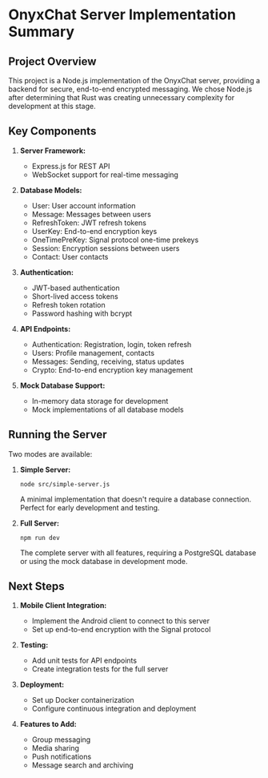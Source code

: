 # OnyxChat Server Implementation Summary

## Project Overview

This project is a Node.js implementation of the OnyxChat server, providing a backend for secure, end-to-end encrypted messaging. We chose Node.js after determining that Rust was creating unnecessary complexity for development at this stage.

## Key Components

1. **Server Framework:**
   - Express.js for REST API
   - WebSocket support for real-time messaging

2. **Database Models:**
   - User: User account information
   - Message: Messages between users
   - RefreshToken: JWT refresh tokens
   - UserKey: End-to-end encryption keys
   - OneTimePreKey: Signal protocol one-time prekeys
   - Session: Encryption sessions between users
   - Contact: User contacts

3. **Authentication:**
   - JWT-based authentication
   - Short-lived access tokens
   - Refresh token rotation
   - Password hashing with bcrypt

4. **API Endpoints:**
   - Authentication: Registration, login, token refresh
   - Users: Profile management, contacts
   - Messages: Sending, receiving, status updates
   - Crypto: End-to-end encryption key management

5. **Mock Database Support:**
   - In-memory data storage for development
   - Mock implementations of all database models

## Running the Server

Two modes are available:

1. **Simple Server:**
   ```
   node src/simple-server.js
   ```
   A minimal implementation that doesn't require a database connection. Perfect for early development and testing.

2. **Full Server:**
   ```
   npm run dev
   ```
   The complete server with all features, requiring a PostgreSQL database or using the mock database in development mode.

## Next Steps

1. **Mobile Client Integration:**
   - Implement the Android client to connect to this server
   - Set up end-to-end encryption with the Signal protocol

2. **Testing:**
   - Add unit tests for API endpoints
   - Create integration tests for the full server

3. **Deployment:**
   - Set up Docker containerization
   - Configure continuous integration and deployment

4. **Features to Add:**
   - Group messaging
   - Media sharing
   - Push notifications
   - Message search and archiving 